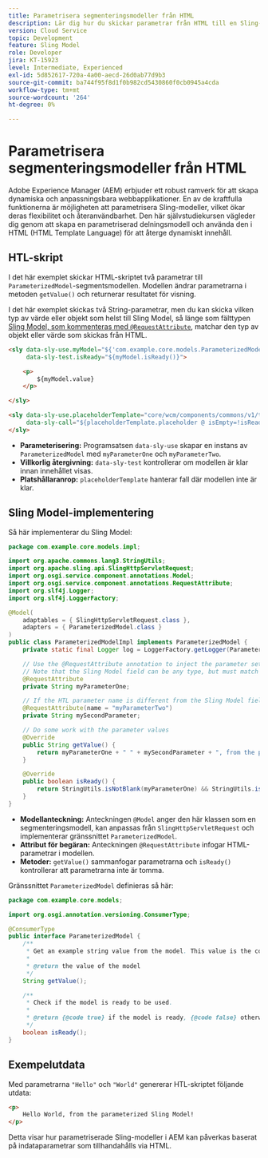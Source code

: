 ```yaml
---
title: Parametrisera segmenteringsmodeller från HTML
description: Lär dig hur du skickar parametrar från HTML till en Sling-modell i AEM.
version: Cloud Service
topic: Development
feature: Sling Model
role: Developer
jira: KT-15923
level: Intermediate, Experienced
exl-id: 5d852617-720a-4a00-aecd-26d0ab77d9b3
source-git-commit: ba744f95f8d1f0b982cd5430860f0cb0945a4cda
workflow-type: tm+mt
source-wordcount: '264'
ht-degree: 0%

---
```


# Parametrisera segmenteringsmodeller från HTML

Adobe Experience Manager (AEM) erbjuder ett robust ramverk för att skapa dynamiska och anpassningsbara webbapplikationer. En av de kraftfulla funktionerna är möjligheten att parametrisera Sling-modeller, vilket ökar deras flexibilitet och återanvändbarhet. Den här självstudiekursen vägleder dig genom att skapa en parametriserad delningsmodell och använda den i HTML (HTML Template Language) för att återge dynamiskt innehåll.

## HTL-skript

I det här exemplet skickar HTML-skriptet två parametrar till `ParameterizedModel`-segmentsmodellen. Modellen ändrar parametrarna i metoden `getValue()` och returnerar resultatet för visning.

I det här exemplet skickas två String-parametrar, men du kan skicka vilken typ av värde eller objekt som helst till Sling Model, så länge som fälttypen [Sling Model, som kommenteras med `@RequestAttribute`](#sling-model-implementation), matchar den typ av objekt eller värde som skickas från HTML.

```html
<sly data-sly-use.myModel="${'com.example.core.models.ParameterizedModel' @ myParameterOne='Hello', myParameterTwo='World'}"
     data-sly-test.isReady="${myModel.isReady()}">

    <p>
        ${myModel.value}
    </p>

</sly>

<sly data-sly-use.placeholderTemplate="core/wcm/components/commons/v1/templates.html"
     data-sly-call="${placeholderTemplate.placeholder @ isEmpty=!isReady}">
</sly>
```

- **Parameterisering:** Programsatsen `data-sly-use` skapar en instans av `ParameterizedModel` med `myParameterOne` och `myParameterTwo`.
- **Villkorlig återgivning:** `data-sly-test` kontrollerar om modellen är klar innan innehållet visas.
- **Platshållaranrop:** `placeholderTemplate` hanterar fall där modellen inte är klar.

## Sling Model-implementering

Så här implementerar du Sling Model:

```java
package com.example.core.models.impl;

import org.apache.commons.lang3.StringUtils;
import org.apache.sling.api.SlingHttpServletRequest;
import org.osgi.service.component.annotations.Model;
import org.osgi.service.component.annotations.RequestAttribute;
import org.slf4j.Logger;
import org.slf4j.LoggerFactory;

@Model(
    adaptables = { SlingHttpServletRequest.class },
    adapters = { ParameterizedModel.class }
)
public class ParameterizedModelImpl implements ParameterizedModel {
    private static final Logger log = LoggerFactory.getLogger(ParameterizedModelImpl.class);

    // Use the @RequestAttribute annotation to inject the parameter set in the HTL.
    // Note that the Sling Model field can be any type, but must match the type of object or value passed from HTL.
    @RequestAttribute
    private String myParameterOne;

    // If the HTL parameter name is different from the Sling Model field name, use the name attribute to specify the HTL parameter name
    @RequestAttribute(name = "myParameterTwo")
    private String mySecondParameter;

    // Do some work with the parameter values
    @Override
    public String getValue() {
        return myParameterOne + " " + mySecondParameter + ", from the parameterized Sling Model!";
    }

    @Override
    public boolean isReady() {
        return StringUtils.isNotBlank(myParameterOne) && StringUtils.isNotBlank(mySecondParameter);
    }
}
```

- **Modellanteckning:** Anteckningen `@Model` anger den här klassen som en segmenteringsmodell, kan anpassas från `SlingHttpServletRequest` och implementerar gränssnittet `ParameterizedModel`.
- **Attribut för begäran:** Anteckningen `@RequestAttribute` infogar HTML-parametrar i modellen.
- **Metoder:** `getValue()` sammanfogar parametrarna och `isReady()` kontrollerar att parametrarna inte är tomma.

Gränssnittet `ParameterizedModel` definieras så här:

```java
package com.example.core.models;

import org.osgi.annotation.versioning.ConsumerType;

@ConsumerType
public interface ParameterizedModel {
    /**
     * Get an example string value from the model. This value is the concatenation of the two parameters.
     * 
     * @return the value of the model
     */
    String getValue();

    /**
     * Check if the model is ready to be used.
     *
     * @return {@code true} if the model is ready, {@code false} otherwise
     */
    boolean isReady();
}
```

## Exempelutdata

Med parametrarna `"Hello"` och `"World"` genererar HTL-skriptet följande utdata:

```html
<p>
    Hello World, from the parameterized Sling Model!
</p>
```

Detta visar hur parametriserade Sling-modeller i AEM kan påverkas baserat på indataparametrar som tillhandahålls via HTML.
